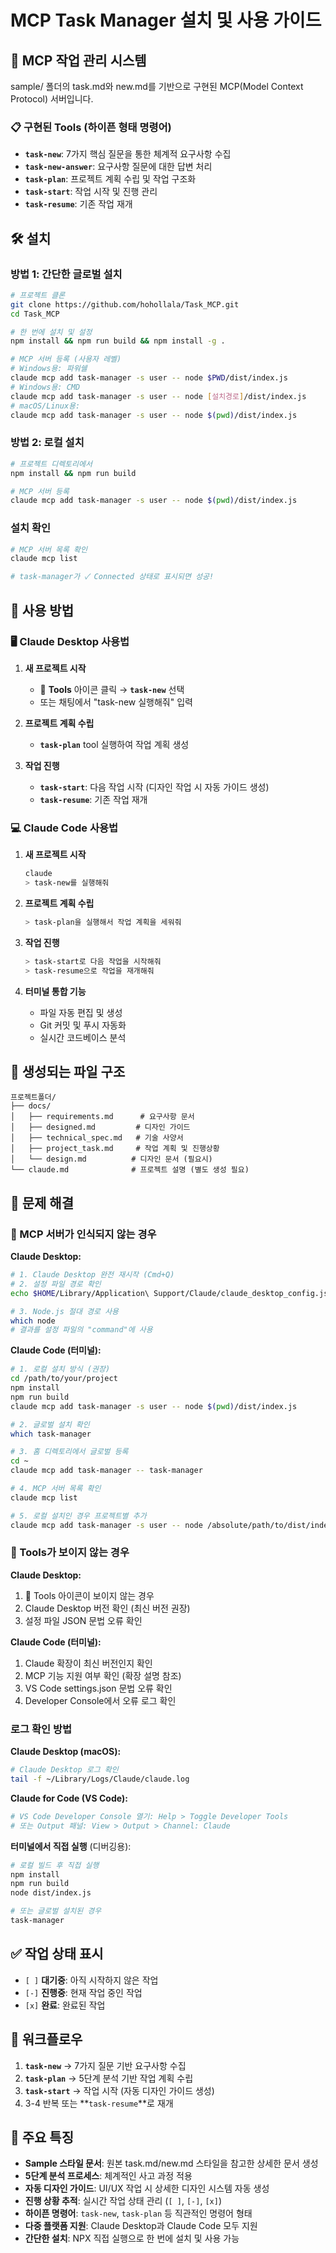 # MCP Task Manager 설치 및 사용 가이드

## 🚀 MCP 작업 관리 시스템

sample/ 폴더의 task.md와 new.md를 기반으로 구현된 MCP(Model Context Protocol) 서버입니다.

### 📋 구현된 Tools (하이픈 형태 명령어)

- **`task-new`**: 7가지 핵심 질문을 통한 체계적 요구사항 수집
- **`task-new-answer`**: 요구사항 질문에 대한 답변 처리  
- **`task-plan`**: 프로젝트 계획 수립 및 작업 구조화
- **`task-start`**: 작업 시작 및 진행 관리
- **`task-resume`**: 기존 작업 재개

## 🛠️ 설치

### 방법 1: 간단한 글로벌 설치

```bash
# 프로젝트 클론
git clone https://github.com/hohollala/Task_MCP.git
cd Task_MCP

# 한 번에 설치 및 설정
npm install && npm run build && npm install -g .

# MCP 서버 등록 (사용자 레벨)
# Windows용: 파워쉘 
claude mcp add task-manager -s user -- node $PWD/dist/index.js
# Windows용: CMD
claude mcp add task-manager -s user -- node [설치경로]/dist/index.js
# macOS/Linux용:
claude mcp add task-manager -s user -- node $(pwd)/dist/index.js
```

### 방법 2: 로컬 설치

```bash
# 프로젝트 디렉토리에서
npm install && npm run build

# MCP 서버 등록
claude mcp add task-manager -s user -- node $(pwd)/dist/index.js
```

### 설치 확인

```bash
# MCP 서버 목록 확인
claude mcp list

# task-manager가 ✓ Connected 상태로 표시되면 성공!
```

## 📱 사용 방법

### 🖥️ **Claude Desktop 사용법**

1. **새 프로젝트 시작**
   - 🔨 **Tools** 아이콘 클릭 → **`task-new`** 선택
   - 또는 채팅에서 "task-new 실행해줘" 입력

2. **프로젝트 계획 수립**
   - **`task-plan`** tool 실행하여 작업 계획 생성

3. **작업 진행**
   - **`task-start`**: 다음 작업 시작 (디자인 작업 시 자동 가이드 생성)
   - **`task-resume`**: 기존 작업 재개

### 💻 **Claude Code 사용법**

1. **새 프로젝트 시작**
   ```bash
   claude
   > task-new를 실행해줘
   ```

2. **프로젝트 계획 수립**
   ```bash
   > task-plan을 실행해서 작업 계획을 세워줘
   ```

3. **작업 진행**
   ```bash
   > task-start로 다음 작업을 시작해줘
   > task-resume으로 작업을 재개해줘
   ```

4. **터미널 통합 기능**
   - 파일 자동 편집 및 생성
   - Git 커밋 및 푸시 자동화
   - 실시간 코드베이스 분석

## 📁 생성되는 파일 구조

```
프로젝트폴더/
├── docs/
│   ├── requirements.md      # 요구사항 문서
│   ├── designed.md         # 디자인 가이드
│   ├── technical_spec.md   # 기술 사양서
│   ├── project_task.md     # 작업 계획 및 진행상황
│   └── design.md          # 디자인 문서 (필요시)
└── claude.md              # 프로젝트 설명 (별도 생성 필요)
```

## 🔧 문제 해결

### **🚫 MCP 서버가 인식되지 않는 경우**

**Claude Desktop:**
```bash
# 1. Claude Desktop 완전 재시작 (Cmd+Q)
# 2. 설정 파일 경로 확인
echo $HOME/Library/Application\ Support/Claude/claude_desktop_config.json

# 3. Node.js 절대 경로 사용
which node
# 결과를 설정 파일의 "command"에 사용
```

**Claude Code (터미널):**
```bash
# 1. 로컬 설치 방식 (권장)
cd /path/to/your/project
npm install
npm run build
claude mcp add task-manager -s user -- node $(pwd)/dist/index.js

# 2. 글로벌 설치 확인
which task-manager

# 3. 홈 디렉토리에서 글로벌 등록
cd ~
claude mcp add task-manager -- task-manager

# 4. MCP 서버 목록 확인
claude mcp list

# 5. 로컬 설치인 경우 프로젝트별 추가
claude mcp add task-manager -s user -- node /absolute/path/to/dist/index.js
```

### **🚫 Tools가 보이지 않는 경우**

**Claude Desktop:**
1. 🔨 Tools 아이콘이 보이지 않는 경우
2. Claude Desktop 버전 확인 (최신 버전 권장)
3. 설정 파일 JSON 문법 오류 확인

**Claude Code (터미널):**
1. Claude 확장이 최신 버전인지 확인
2. MCP 기능 지원 여부 확인 (확장 설명 참조)
3. VS Code settings.json 문법 오류 확인
4. Developer Console에서 오류 로그 확인

### **로그 확인 방법**

**Claude Desktop (macOS):**
```bash
# Claude Desktop 로그 확인
tail -f ~/Library/Logs/Claude/claude.log
```

**Claude for Code (VS Code):**
```bash
# VS Code Developer Console 열기: Help > Toggle Developer Tools
# 또는 Output 패널: View > Output > Channel: Claude
```

**터미널에서 직접 실행** (디버깅용):
```bash
# 로컬 빌드 후 직접 실행
npm install
npm run build
node dist/index.js

# 또는 글로벌 설치된 경우
task-manager
```

## ✅ 작업 상태 표시

- `[ ]` **대기중**: 아직 시작하지 않은 작업
- `[-]` **진행중**: 현재 작업 중인 작업  
- `[x]` **완료**: 완료된 작업

## 🎯 워크플로우

1. **`task-new`** → 7가지 질문 기반 요구사항 수집
2. **`task-plan`** → 5단계 분석 기반 작업 계획 수립
3. **`task-start`** → 작업 시작 (자동 디자인 가이드 생성)
4. 3-4 반복 또는 **`task-resume`**로 재개

## 🌟 주요 특징

- **Sample 스타일 문서**: 원본 task.md/new.md 스타일을 참고한 상세한 문서 생성
- **5단계 분석 프로세스**: 체계적인 사고 과정 적용
- **자동 디자인 가이드**: UI/UX 작업 시 상세한 디자인 시스템 자동 생성
- **진행 상황 추적**: 실시간 작업 상태 관리 (`[ ]`, `[-]`, `[x]`)
- **하이픈 명령어**: `task-new`, `task-plan` 등 직관적인 명령어 형태
- **다중 플랫폼 지원**: Claude Desktop과 Claude Code 모두 지원
- **간단한 설치**: NPX 직접 실행으로 한 번에 설치 및 사용 가능